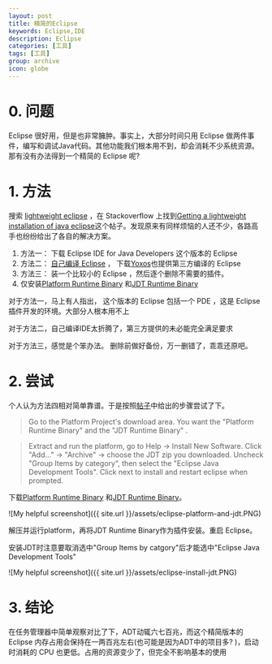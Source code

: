 ```yaml
---
layout: post
title: 精简的Eclipse
keywords: Eclipse,IDE
description: Eclipse
categories: [工具]
tags: [工具]
group: archive
icon: globe
---
```


# 0. 问题
Eclipse 很好用，但是也非常臃肿。事实上，大部分时间只用 Eclipse 做两件事件，编写和调试Java代码。其他功能我们根本用不到，却会消耗不少系统资源。那有没有办法得到一个精简的 Eclipse 呢?

# 1. 方法
搜索 [lightweight eclipse][link] ，在 Stackoverflow 上找到[Getting a lightweight installation of java eclipse][Getting a lightweight installation of java eclipse]这个帖子。发现原来有同样烦恼的人还不少，各路高手也纷纷给出了各自的解决方案。

1. 方法一：  下载 Eclipse IDE for Java Developers 这个版本的 Eclipse
2. 方法二： [自己编译 Eclipse][自己编译 Eclipse] ， 下载[Yoxos][Yoxos]也提供第三方编译的 Eclipse  
3. 方法三： 装一个比较小的 Eclipse ，然后逐个删除不需要的插件。
4. 仅安装[Platform Runtime Binary][Platform Runtime Binary]
和[JDT Runtime Binary][JDT Runtime Binary]

对于方法一，马上有人指出， 这个版本的 Eclipse 包括一个 PDE ，这是 Eclipse 插件开发的环境。大部分人根本用不上

对于方法二，自己编译IDE太折腾了，第三方提供的未必能完全满足要求

对于方法三，感觉是个笨办法。 删除前做好备份，万一删错了，乖乖还原吧。

# 2. 尝试
个人认为方法四相对简单靠谱。于是按照[帖子][Getting a lightweight installation of java eclipse]中给出的步骤尝试了下。

>Go to the Platform Project's download area. You want the "Platform Runtime Binary" and the "JDT Runtime Binary" .

>Extract and run the platform, go to Help -> Install New Software. Click "Add..." -> "Archive" -> choose the JDT zip you downloaded. Uncheck "Group Items by category", then select the "Eclipse Java Development Tools". Click next to install and restart eclipse when prompted.

下载[Platform Runtime Binary][Platform Runtime Binary]
和[JDT Runtime Binary][JDT Runtime Binary]。

![My helpful screenshot]({{ site.url }}/assets/eclipse-platform-and-jdt.PNG)

解压并运行platform，再将JDT Runtime Binary作为插件安装。重启 Eclipse。

安装JDT时注意要取消选中"Group Items by catgory"后才能选中"Eclipse Java Development Tools"

![My helpful screenshot]({{ site.url }}/assets/eclipse-install-jdt.PNG)

# 3. 结论
在任务管理器中简单观察对比了下，ADT动辄六七百兆，而这个精简版本的 Eclipse 内存占用会保持在一两百兆左右(也可能是因为ADT中的项目多? )，启动时消耗的 CPU 也更低。占用的资源变少了，但完全不影响基本的使用

[Getting a lightweight installation of java eclipse]: http://stackoverflow.com/questions/2992749/getting-a-lightweight-installation-of-java-eclipse

[自己编译 Eclipse]: http://ondemand.yoxos.com/geteclipse/start

[Yoxos]: http://eclipsesource.com/en/yoxos/yoxos-ondemand

[Platform Runtime Binary]: (http://mirrors.neusoft.edu.cn/eclipse/eclipse/downloads/drops4/R-4.3.1-201309111000/eclipse-platform-4.3.1-win32.zip)

[JDT Runtime Binary]: (http://mirrors.hustunique.com/eclipse/eclipse/downloads/drops4/R-4.3.1-201309111000/org.eclipse.jdt-4.3.1.zip)

[link]: https://www.google.com.hk/webhp?tab=ww#newwindow=1&q=lightweight+eclipse&safe=strict